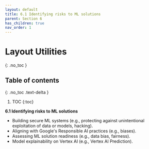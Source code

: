```yaml
---
layout: default
title: 6.1 Identifying risks to ML solutions
parent: Section 6
has_children: true
nav_order: 1
---
```


# Layout Utilities
{: .no_toc }

## Table of contents
{: .no_toc .text-delta }

1. TOC
{:toc}

**6.1 Identifying risks to ML solutions**

* Building secure ML systems (e.g., protecting against unintentional exploitation of data or models, hacking).
* Aligning with Google's Responsible AI practices (e.g., biases).
* Assessing ML solution readiness (e.g., data bias, fairness).
* Model explainability on Vertex AI (e.g., Vertex AI Prediction).

